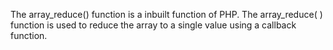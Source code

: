 The array_reduce() function is a inbuilt function of PHP. The array_reduce( ) function is used to reduce the array to a single value using a callback function.

```php

```